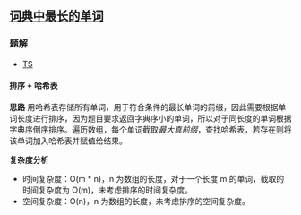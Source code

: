 ## [词典中最长的单词](https://leetcode.cn/problems/longest-word-in-dictionary/)
### 题解
+ [TS](../../ts/768/720.ts)

#### 排序 + 哈希表
**思路**
用哈希表存储所有单词，用于符合条件的最长单词的前缀，因此需要根据单词长度进行排序，因为题目要求返回字典序小的单词，所以对于同长度的单词根据字典序倒序排序。遍历数组，每个单词截取*最大真前缀*，查找哈希表，若存在则将该单词加入哈希表并赋值给结果。

**复杂度分析**
+ 时间复杂度：O(m * n)，n 为数组的长度，对于一个长度 m 的单词，截取的时间复杂度为 O(m)，未考虑排序的时间复杂度。
+ 空间复杂度：O(n)，n 为数组的长度，未考虑排序的空间复杂度。